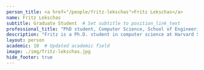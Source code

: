 ```yaml
---
person_title: <a href="/people/fritz-lekschas">Fritz Lekschas</a>
name: Fritz Lekschas
subtitle: Graduate Student  # Set subtitle to position_link_text
professional_title: "PhD student, Computer Science, School of Engineering & Applied Sciences (2015-2016)"
description: "Fritz is a Ph.D. student in computer science at Harvard School of Engineering and Applied Sciences. Prior to computer science, he obtained a B.Sc. and M.Sc. in bioinformatics at Free University Berlin (Germany). Fritz is working in the Refinery team on ontology-guided visual exploration techniques for biological data repositories and on information visualization of genomics structures as part of the 4DN DCIC."
layout: person
academic: 10  # Updated academic field
image: ./img/fritz-lekschas.jpg
hide_footer: true
---
```

